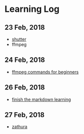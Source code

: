 # Learning Log
## 23 Feb, 2018
* [shutter](ubuntu/ubuntu.md#shutter)
* ffmpeg
## 24 Feb, 2018
* [ffmpeg commands for beginners](ubuntu/ubuntu.md#ffmpegcommands)
## 26 Feb, 2018
* [finish the markdown learning](markdown/markdown.md#markdown_learning)
## 27 Feb, 2018
* [zathura](ubuntu/ubuntu.md#zathura)

